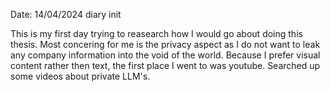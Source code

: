 Date: 14/04/2024 diary init

This is my first day trying to reasearch how I would go about doing this thesis. Most concering for me is the privacy aspect as I do not want to leak any company information into the void of the world. Because I prefer visual content rather then text, the first place I went to was youtube. Searched up some videos about private LLM's. 
